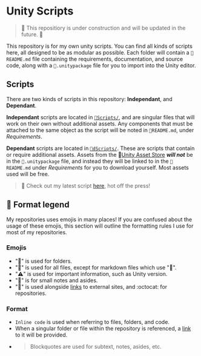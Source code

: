 # Unity Scripts

> :construction: This repositiory is under construction and will be updated in the future. :construction:

This repository is for my own unity scripts. You can find all kinds of scripts here, all designed to be as modular as possible. Each folder will contain a `📝README.md` file containing the requirements, documentation, and source code, along with a `📄.unitypackage` file for you to import into the Unity editor.

## Scripts

There are two kinds of scripts in this repository: **Independant**, and **Dependant**.

**Independant** scripts are located in [`📁Scripts/`](./Scripts/), and are singular files that will work on their own without additional assets. Any components that must be attached to the same object as the script will be noted in `📝README.md`, under *Requirements*.

**Dependant** scripts are located in [`📁dScripts/`](./dScripts/). These are scripts that contain or require additional assets. Assets from the :link:[Unity Asset Store](https://assetstore.unity.com) ***will not*** be in the `📄.unitypackage` file, and instead they will be linked to in the `📝README.md` under *Requirements* for you to download yourself. Most assets used will be free.

> :paperclip: Check out my latest script [here](/Scripts/Prefab-Pool/), hot off the press!

## 📃 Format legend

My repositories uses emojis in many places! If you are confused about the usage of these emojis, this section will outline the formatting rules I use for most of my repositories.

### Emojis
- "📁" is used for folders.
- "📄" is used for all files, except for markdown files which use "📝".
- "⚠️" is used for important information, such as Unity version.
- "📎" is for small notes and asides.
- "🔗" is used alongside [links]() to external sites, and :octocat: for repositories.

### Format
- `Inline code` is used when referring to files, folders, and code.
- When a singular folder or file within the repository is referenced, a [link]() to it will be provided.
- > Blockquotes are used for subtext, notes, asides, etc.
